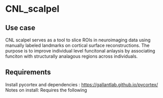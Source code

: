 # CNL_scalpel

## Use case
CNL scalpel serves as a tool to slice ROIs in neuroimaging data using manually labeled landmarks on cortical surface reconstructions. The purpose is to improve individual level funcitonal anlaysis by associating funciton with structurally analagous regions across individuals.

## Requirements
Install pycortex and dependencies : https://gallantlab.github.io/pycortex/
    Notes on install: 
        Requires the following 
        